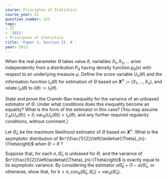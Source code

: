 ```yaml
---
course: Principles of Statistics
course_year: II
question_number: 121
tags:
- II
- '2013'
- Principles of Statistics
title: 'Paper 1, Section II, K '
year: 2013
---
```




When the real parameter $\Theta$ takes value $\theta$, variables $X_{1}, X_{2}, \ldots$ arise independently from a distribution $P_{\theta}$ having density function $p_{\theta}(x)$ with respect to an underlying measure $\mu$. Define the score variable $U_{n}(\theta)$ and the information function $I_{n}(\theta)$ for estimation of $\Theta$ based on $\boldsymbol{X}^{n}:=\left(X_{1}, \ldots, X_{n}\right)$, and relate $I_{n}(\theta)$ to $i(\theta):=I_{1}(\theta)$.

State and prove the Cramér-Rao inequality for the variance of an unbiased estimator of $\Theta$. Under what conditions does this inequality become an equality? What is the form of the estimator in this case? [You may assume $\mathbb{E}_{\theta}\left\{U_{n}(\theta)\right\}=0, \operatorname{var}_{\theta}\left\{U_{n}(\theta)\right\}=I_{n}(\theta)$, and any further required regularity conditions, without comment.]

Let $\widehat{\Theta}_{n}$ be the maximum likelihood estimator of $\Theta$ based on $\boldsymbol{X}^{n}$. What is the asymptotic distribution of $n^{\frac{1}{2}}\left(\widehat{\Theta}_{n}-\Theta\right)$ when $\Theta=\theta$ ?

Suppose that, for each $n, \widehat{\Theta}_{n}$ is unbiased for $\Theta$, and the variance of $n^{\frac{1}{2}}\left(\widehat{\Theta}_{n}-\Theta\right)$ is exactly equal to its asymptotic variance. By considering the estimator $\alpha \widehat{\Theta}_{k}+(1-\alpha) \widehat{\Theta}_{n}$, or otherwise, show that, for $k<n, \operatorname{cov}_{\theta}\left(\widehat{\Theta}_{k}, \widehat{\Theta}_{n}\right)=\operatorname{var}_{\theta}\left(\widehat{\Theta}_{n}\right)$.